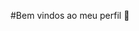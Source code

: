 #Bem vindos ao meu perfil 👋
<!--
**camillealvess/camillealvess*
- Sou jogadora de volei 🏐
-@camiis.alvesx
![aa](https://user-images.githubusercontent.com/14011726/94132137-7d4fc100-fe7c-11ea-8512-69f90cb65e48.gif)
